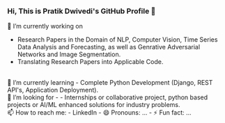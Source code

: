 ### Hi, This is Pratik Dwivedi's GitHub Profile 👋

<!--
**Dekode1859/Dekode1859** is a ✨ _special_ ✨ repository because its `README.md` (this file) appears on your GitHub profile.

Here are some ideas to get you started:
- 👯 I’m looking to collaborate on ...
- 💬 Ask me about ...
-->
🔭 I’m currently working on
- Research Papers in the Domain of NLP, Computer Vision, Time Series Data Analysis and Forecasting, as well as Genrative Adversarial Networks and Image Segmentation.
- Translating Research Papers into Applicable Code.
</br>
🌱 I’m currently learning 
- Complete Python Development (Django, REST API's, Application Deployment).
</br>
🤔 I’m looking for -
- Internships or collaborative project, python based projects or AI/ML enhanced solutions for industry problems.
</br>
📫 How to reach me:
- LinkedIn
- 😄 Pronouns: ...
- ⚡ Fun fact: ...

